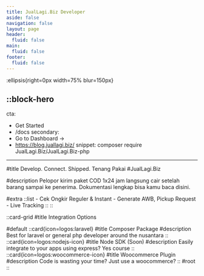 ```yaml
---
title: JualLagi.Biz Developer
aside: false
navigation: false
layout: page
header: 
  fluid: false
main:
  fluid: false
footer:
  fluid: false
---
```


:ellipsis{right=0px width=75% blur=150px}

::block-hero
---
cta:
  - Get Started
  - /docs
secondary:
  - Go to Dashboard →
  - https://blog.juallagi.biz/
snippet: composer require JualLagi.Biz/JualLagi.Biz-php
---


#title
Develop. Connect. Shipped. Tenang Pakai #JualLagi.Biz

#description
Pelopor kirim paket COD 1x24 jam langsung cair setelah barang sampai ke penerima. Dokumentasi lengkap bisa kamu baca disini.

#extra
    ::list
    - Cek Ongkir Reguler & Instant
    - Generate AWB, Pickup Request
    - Live Tracking
  ::
::

::card-grid
#title
Integration Options

#default
  ::card{icon=logos:laravel}
  #title
    Composer Package
  #description
    Best for laravel or general php developer around the nusantara
  ::
  ::card{icon=logos:nodejs-icon}
  #title
    Node SDK (Soon)
  #description
    Easily integrate to your apps using express? Yes course
  ::
  ::card{icon=logos:woocommerce-icon}
  #title
    Woocommerce Plugin
  #description
    Code is wasting your time? Just use a woocommerce?
  ::
#root
::
